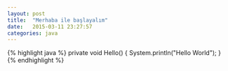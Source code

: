 ```yaml
---
layout: post
title:  "Merhaba ile başlayalım"
date:   2015-03-11 23:27:57
categories: java
---
```



{% highlight java %}
private void Hello()
{
	System.println("Hello World");
}
{% endhighlight %}

